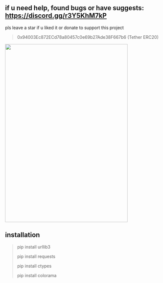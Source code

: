 ## if u need help, found bugs or have suggests: https://discord.gg/r3Y5KhM7kP

pls leave a star if u liked it or donate to support this project
> 0x94003Ec872ECd78a80457c0e69b27Ade38F667b6   (Tether ERC20)

<img src="https://raw.githubusercontent.com/lil-jaba/valchecker/main/.github/images/scr1.jpg" width="400" height="580">

## installation

> pip install urllib3
> 
> pip install requests
> 
> pip install ctypes
>
> pip install colorama
